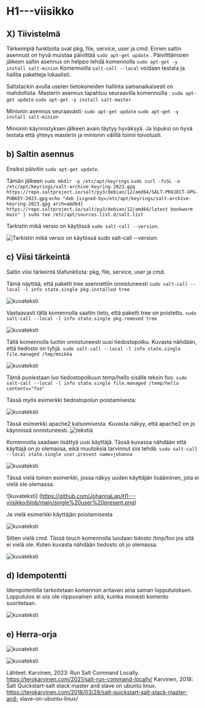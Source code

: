 # H1---viisikko
## X) Tiivistelmä
Tärkeimpiä funktioita ovat pkg, file, service, user ja cmd. 
Ennen saltin asennust on hyvä muistaa päivittää `sudo apt-get update` .
Päivitttämsien jälkeen saltin asennus on helppo tehdä komennolla `sudo apt-get -y install salt-minion`
Komennoilla `salt-call --local` voidaan testata ja hallita paketteja lokaalisti.

Saltstackin avulla useien tietokoneiden hallinta samanaikaisesti on mahdollista. 
Masterin asennus tapahtuu seuraavilla komennoilla :
 `sudo apt-get update`
 `sudo apt-get -y install salt-master`

Minionin asennus seuraavasti: 
 `sudo apt-get update`
 `sudo apt-get -y install salt-minion`

 Minionin käynnistyksen jälkeen avain täytyy hyväksyä. Ja lopuksi on hyvä testata että yhteys masterin ja minionin välillä toimii toivotusti. 

## b) Saltin asennus
Ensiksi päivitin  `sudo apt-get update`.

Tämän jälkeen 
`sudo mkdir -p /etc/apt/keyrings`
`sudo curl -fsSL -o /etc/apt/keyrings/salt-archive-keyring-2023.gpg https://repo.saltproject.io/salt/py3/debian/12/amd64/SALT-PROJECT-GPG-PUBKEY-2023.gpg`
`echo "deb [signed-by=/etc/apt/keyrings/salt-archive-keyring-2023.gpg arch=amd64] https://repo.saltproject.io/salt/py3/debian/12/amd64/latest bookworm main" | sudo tee /etc/apt/sources.list.d/salt.list`

Tarkistin mikä versio on käytössä `sudo salt-call --version`.

![Tarkistin mikä versio on käytössä `sudo salt-call --version`.](https://github.com/JohannaLap/H1---viisikko/blob/5bac7a744ed3abbeaca270ce3e7ea78e603e10e1/salt%20call%20version.png)

## c) Viisi tärkeintä
Saltin viisi tärkeintä tilafunktiota: pkg, file, service, user ja cmd.

Tämä näyttää, että paketti tree asennettiin onnistuneesti
`sudo salt-call --local -l info state.single pkg.installed tree` 

![kuvateksti](https://github.com/JohannaLap/H1---viisikko/blob/main/pkg.installed.png)

Vastaavasti tällä komennolla saatiin tieto, että paketti tree on poistettu.
`sudo salt-call --local -l info state.single pkg.removed tree`
 
![kuvateksti](https://github.com/JohannaLap/H1---viisikko/blob/main/pkg.removed.png)

Tällä komennolla luotiin onnistuneesti uusi tiedostopolku. Kuvasta nähdään, että tiedosto on tyhjä. 
`sudo salt-call --local -l info state.single file.managed /tmp/moikka`

![kuvateksti](https://github.com/JohannaLap/H1---viisikko/blob/main/filemanaged.png)

Tämä puolestaan luo tiedostopolkuun temp/hello sisälle teksin foo.
`sudo salt-call --local -l info state.single file.managed /temp/hello contents="foo" `


Tässä myös esimerkki tiedostopolun poistamisesta: 

![kuvateksti](https://github.com/JohannaLap/H1---viisikko/blob/main/file%20managed%20absent.png)

Tässä esimerkki apache2 katsomisesta. Kuvasta näkyy, että apache2 on jo käynnissä onnistuneesti.
![tekstiä](https://github.com/JohannaLap/H1---viisikko/blob/main/Apache%20running.png)

Komennolla saadaan lisättyä uusi käyttäjä. Tässä kuvassa nähdään että käyttäjä on jo olemassa, eikä muutoksia tarvinnut siis tehdä. 
`sudo salt-call --local state.single user.present name=johanna`


![kuvateksti](https://github.com/JohannaLap/H1---viisikko/blob/main/user%20present.png)

Tässä vielä toinen esimerkki, jossa näkyy uuden käyttäjän lisääminen, jota ei vielä ole olemassa.

![kuvateksti] (https://github.com/JohannaLap/H1---viisikko/blob/main/single%20user%20present.png)

Ja vielä esimerkki käyttäjän poistamisesta

![kuvateksti](https://github.com/JohannaLap/H1---viisikko/blob/main/user%20absent.png)

Sitten vielä cmd. Tässä touch komennolla luodaan tidosto /tmp/foo jos sitä ei vielä ole. Kuten kuvasta nähdään tiedosto oli jo olemassa.

![kuvateksti](https://github.com/JohannaLap/H1---viisikko/blob/1e333f1eed6ab3b361cda1def620e44b0d0b36c2/cmd%20run.png)

## d) Idempotentti
Idempotentilla tarkoitetaan komennon antavan aina saman lopputuloksen. Lopputulos ei siis ole riippuvainen siitä, kuinka monesti komento suoritetaan. 

![kuvateksti](https://github.com/JohannaLap/H1---viisikko/blob/main/idempotentti.png)

## e) Herra-orja

![kuvateksti](https://github.com/JohannaLap/H1---viisikko/blob/main/whoami.png)

![kuvateksti](https://github.com/JohannaLap/H1---viisikko/blob/main/testi.png)


Lähteet: Karvinen, 2023: Run Salt Command Locally. https://terokarvinen.com/2021/salt-run-command-locally/
         Karvinen, 2018: Salt Quickstart-salt stack master and slave on ubuntu linux. https://terokarvinen.com/2018/03/28/salt-quickstart-salt-stack-master-and-    slave-on-ubuntu-linux/

